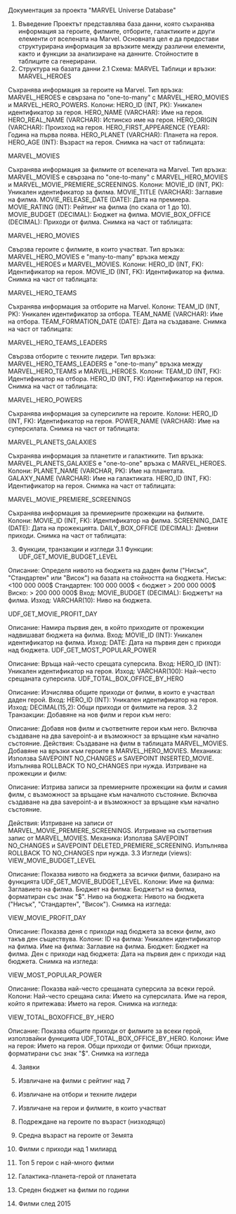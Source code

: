 Документация за проекта "MARVEL Universe Database"
1. Въведение
Проектът представлява база данни, която съхранява информация за героите, филмите, отборите, галактиките и други елементи от вселената на Marvel. Основната цел е да предостави структурирана информация за връзките между различни елементи, както и функции за анализиране на данните. Стойностите в таблиците са генерирани.
2. Структура на базата данни
2.1 Схема: MARVEL
Таблици и връзки:
MARVEL_HEROES


Съхранява информация за героите на Marvel.
Тип връзка: MARVEL_HEROES е свързана по "one-to-many" с MARVEL_HERO_MOVIES и MARVEL_HERO_POWERS.
Колони:
HERO_ID (INT, PK): Уникален идентификатор за героя.
HERO_NAME (VARCHAR): Име на героя.
HERO_REAL_NAME (VARCHAR): Истинско име на героя.
HERO_ORIGIN (VARCHAR): Произход на героя.
HERO_FIRST_APPEARENCE (YEAR): Година на първа поява.
HERO_PLANET (VARCHAR): Планета на героя.
HERO_AGE (INT): Възраст на героя.
Снимка на част от таблицата:


MARVEL_MOVIES


Съхранява информация за филмите от вселената на Marvel.
Тип връзка: MARVEL_MOVIES е свързана по "one-to-many" с MARVEL_HERO_MOVIES и MARVEL_MOVIE_PREMIERE_SCREENINGS.
Колони:
MOVIE_ID (INT, PK): Уникален идентификатор за филма.
MOVIE_TITLE (VARCHAR): Заглавие на филма.
MOVIE_RELEASE_DATE (DATE): Дата на премиера.
MOVIE_RATING (INT): Рейтинг на филма (по скала от 1 до 10).
MOVIE_BUDGET (DECIMAL): Бюджет на филма.
MOVIE_BOX_OFFICE (DECIMAL): Приходи от филма.
Снимка на част от таблицата:


MARVEL_HERO_MOVIES


Свързва героите с филмите, в които участват.
Тип връзка: MARVEL_HERO_MOVIES е "many-to-many" връзка между MARVEL_HEROES и MARVEL_MOVIES.
Колони:
HERO_ID (INT, FK): Идентификатор на героя.
MOVIE_ID (INT, FK): Идентификатор на филма.
Снимка на част от таблицата:

MARVEL_HERO_TEAMS


Съхранява информация за отборите на Marvel.
Колони:
TEAM_ID (INT, PK): Уникален идентификатор за отбора.
TEAM_NAME (VARCHAR): Име на отбора.
TEAM_FORMATION_DATE (DATE): Дата на създаване.
Снимка на част от таблицата:

MARVEL_HERO_TEAMS_LEADERS


Свързва отборите с техните лидери.
Тип връзка: MARVEL_HERO_TEAMS_LEADERS е "one-to-many" връзка между MARVEL_HERO_TEAMS и MARVEL_HEROES.
Колони:
TEAM_ID (INT, FK): Идентификатор на отбора.
HERO_ID (INT, FK): Идентификатор на героя.
Снимка на част от таблицата:

MARVEL_HERO_POWERS


Съхранява информация за суперсилите на героите.
Колони:
HERO_ID (INT, FK): Идентификатор на героя.
POWER_NAME (VARCHAR): Име на суперсилата.
Снимка на част от таблицата:

MARVEL_PLANETS_GALAXIES


Съхранява информация за планетите и галактиките.
Тип връзка: MARVEL_PLANETS_GALAXIES е "one-to-one" връзка с MARVEL_HEROES.
Колони:
PLANET_NAME (VARCHAR, PK): Име на планетата.
GALAXY_NAME (VARCHAR): Име на галактиката.
HERO_ID (INT, FK): Идентификатор на героя.
Снимка на част от таблицата:

MARVEL_MOVIE_PREMIERE_SCREENINGS


Съхранява информация за премиерните прожекции на филмите.
Колони:
MOVIE_ID (INT, FK): Идентификатор на филма.
SCREENING_DATE (DATE): Дата на прожекцията.
DAILY_BOX_OFFICE (DECIMAL): Дневни приходи.
Снимка на част от таблицата:

3. Функции, транзакции и изгледи
3.1 Функции:
UDF_GET_MOVIE_BUDGET_LEVEL


Описание: Определя нивото на бюджета на даден филм ("Нисък", "Стандартен" или "Висок") на базата на стойността на бюджета.	Нисък: <100 000 000$							Стандартен: 100 000 000$ < бюджет > 200 000 000$			Виско: > 200 000 000$
Вход:
MOVIE_BUDGET (DECIMAL): Бюджетът на филма.
Изход:
VARCHAR(10): Ниво на бюджета.

UDF_GET_MOVIE_PROFIT_DAY


Описание: Намира първия ден, в който приходите от прожекции надвишават бюджета на филма.
Вход:
MOVIE_ID (INT): Уникален идентификатор на филма.
Изход:
DATE: Дата на първия ден с приходи над бюджета.
UDF_GET_MOST_POPULAR_POWER


Описание: Връща най-често срещата суперсила.
Вход:
HERO_ID (INT): Уникален идентификатор на героя.
Изход:
VARCHAR(100): Най-често срещаната суперсила.
UDF_TOTAL_BOX_OFFICE_BY_HERO


Описание: Изчислява общите приходи от филми, в които е участвал даден герой.
Вход:
HERO_ID (INT): Уникален идентификатор на героя.
Изход:
DECIMAL(15,2): Общи приходи от филмите на героя.
3.2 Транзакции:
Добавяне на нов филм и герои към него:


Описание: Добавя нов филм и съответните герои към него. Включва създаване на два savepoint-а и възможност за връщане към начално състояние.
Действия:
Създаване на филм в таблицата MARVEL_MOVIES.
Добавяне на връзки към героите в MARVEL_HERO_MOVIES.
Механика:
Използва SAVEPOINT NO_CHANGES и SAVEPOINT INSERTED_MOVIE.
Изпълнява ROLLBACK TO NO_CHANGES при нужда.
Изтриване на прожекции и филм:


Описание: Изтрива записи за премиерните прожекции на филм и самия филм, с възможност за връщане към началното състояние. Включва създаване на два savepoint-а и възможност за връщане към начално състояние.


Действия:
Изтриване на записи от MARVEL_MOVIE_PREMIERE_SCREENINGS.
Изтриване на съответния запис от MARVEL_MOVIES.
Механика:
Използва SAVEPOINT NO_CHANGES и SAVEPOINT DELETED_PREMIERE_SCREENING.
Изпълнява ROLLBACK TO NO_CHANGES при нужда.
3.3 Изгледи (views):
VIEW_MOVIE_BUDGET_LEVEL


Описание: Показва нивото на бюджета за всички филми, базирано на функцията UDF_GET_MOVIE_BUDGET_LEVEL.
Колони:
Име на филма: Заглавието на филма.
Бюджет на филма: Бюджетът на филма, форматиран със знак "$".
Ниво на бюджета: Нивото на бюджета ("Нисък", "Стандартен", "Висок").
Снимка на изгледа:

VIEW_MOVIE_PROFIT_DAY


Описание: Показва деня с приходи над бюджета за всеки филм, ако такъв ден съществува.
Колони:
ID на филма: Уникален идентификатор на филма.
Име на филма: Заглавие на филма.
Бюджет: Бюджет на филма.
Ден с приходи над бюджета: Дата на първия ден с приходи над бюджета.
Снимка на изгледа:

VIEW_MOST_POPULAR_POWER


Описание: Показва най-често срещаната суперсила за всеки герой.
Колони:
Най-често срещана сила: Името на суперсилата.
Име на героя, който я притежава: Името на героя.
Снимка на изгледа:

VIEW_TOTAL_BOXOFFICE_BY_HERO


Описание: Показва общите приходи от филмите за всеки герой, използвайки функцията UDF_TOTAL_BOX_OFFICE_BY_HERO.
Колони:
Име на героя: Името на героя.
Общи приходи от филми: Общи приходи, форматирани със знак "$".
Снимка на изгледа






4. Заявки
1. Извличане на филми с рейтинг над 7


2. Извличане на отбори и техните лидери



3. Извличане на герои и филмите, в които участват

4. Подреждане на героите по възраст (низходящо)

5. Средна възраст на героите от Земята

6. Филми с приходи над 1 милиард

7. Топ 5 герои с най-много филми

8. Галактикa-планета-герой от планетата

9. Среден бюджет на филми по години

10. Филми след 2015




